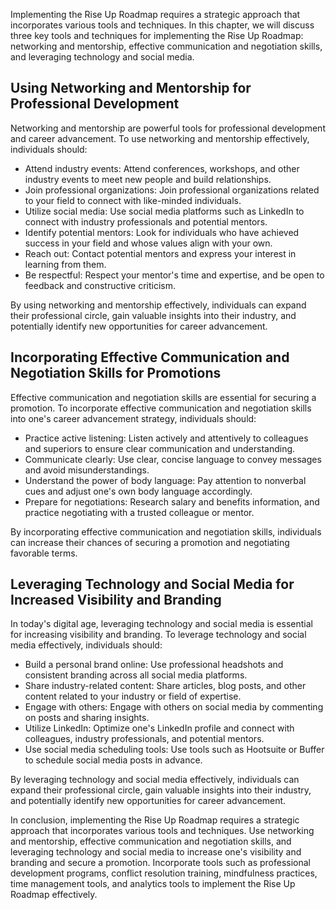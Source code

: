 
Implementing the Rise Up Roadmap requires a strategic approach that incorporates various tools and techniques. In this chapter, we will discuss three key tools and techniques for implementing the Rise Up Roadmap: networking and mentorship, effective communication and negotiation skills, and leveraging technology and social media.

Using Networking and Mentorship for Professional Development
------------------------------------------------------------

Networking and mentorship are powerful tools for professional development and career advancement. To use networking and mentorship effectively, individuals should:

* Attend industry events: Attend conferences, workshops, and other industry events to meet new people and build relationships.
* Join professional organizations: Join professional organizations related to your field to connect with like-minded individuals.
* Utilize social media: Use social media platforms such as LinkedIn to connect with industry professionals and potential mentors.
* Identify potential mentors: Look for individuals who have achieved success in your field and whose values align with your own.
* Reach out: Contact potential mentors and express your interest in learning from them.
* Be respectful: Respect your mentor's time and expertise, and be open to feedback and constructive criticism.

By using networking and mentorship effectively, individuals can expand their professional circle, gain valuable insights into their industry, and potentially identify new opportunities for career advancement.

Incorporating Effective Communication and Negotiation Skills for Promotions
---------------------------------------------------------------------------

Effective communication and negotiation skills are essential for securing a promotion. To incorporate effective communication and negotiation skills into one's career advancement strategy, individuals should:

* Practice active listening: Listen actively and attentively to colleagues and superiors to ensure clear communication and understanding.
* Communicate clearly: Use clear, concise language to convey messages and avoid misunderstandings.
* Understand the power of body language: Pay attention to nonverbal cues and adjust one's own body language accordingly.
* Prepare for negotiations: Research salary and benefits information, and practice negotiating with a trusted colleague or mentor.

By incorporating effective communication and negotiation skills, individuals can increase their chances of securing a promotion and negotiating favorable terms.

Leveraging Technology and Social Media for Increased Visibility and Branding
----------------------------------------------------------------------------

In today's digital age, leveraging technology and social media is essential for increasing visibility and branding. To leverage technology and social media effectively, individuals should:

* Build a personal brand online: Use professional headshots and consistent branding across all social media platforms.
* Share industry-related content: Share articles, blog posts, and other content related to your industry or field of expertise.
* Engage with others: Engage with others on social media by commenting on posts and sharing insights.
* Utilize LinkedIn: Optimize one's LinkedIn profile and connect with colleagues, industry professionals, and potential mentors.
* Use social media scheduling tools: Use tools such as Hootsuite or Buffer to schedule social media posts in advance.

By leveraging technology and social media effectively, individuals can expand their professional circle, gain valuable insights into their industry, and potentially identify new opportunities for career advancement.

In conclusion, implementing the Rise Up Roadmap requires a strategic approach that incorporates various tools and techniques. Use networking and mentorship, effective communication and negotiation skills, and leveraging technology and social media to increase one's visibility and branding and secure a promotion. Incorporate tools such as professional development programs, conflict resolution training, mindfulness practices, time management tools, and analytics tools to implement the Rise Up Roadmap effectively.
